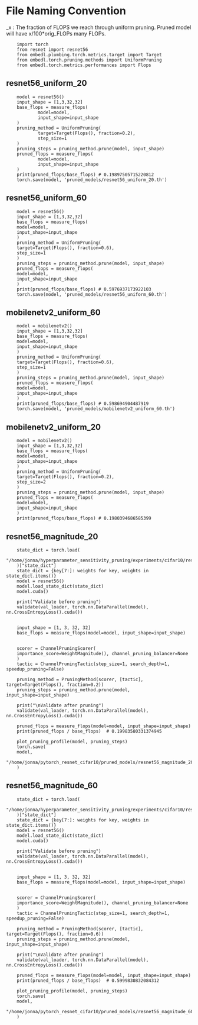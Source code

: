 # File Naming Convention

_x :    The fraction of FLOPS we reach through uniform pruning.
        Pruned model will have x/100*orig_FLOPs many FLOPs.


        import torch
        from resnet import resnet56
        from embedl.plumbing.torch.metrics.target import Target
        from embedl.torch.pruning.methods import UniformPruning
        from embedl.torch.metrics.performances import Flops 

## resnet56_uniform_20

        model = resnet56()
        input_shape = [1,3,32,32]       
        base_flops = measure_flops(
                model=model,
                input_shape=input_shape
        )
        pruning_method = UniformPruning(
                target=Target(Flops(), fraction=0.2),
                step_size=1
        )
        pruning_steps = pruning_method.prune(model, input_shape)
        pruned_flops = measure_flops(
                model=model,
                input_shape=input_shape
        )
        print(pruned_flops/base_flops) # 0.19897505715220812
        torch.save(model, 'pruned_models/resnet56_uniform_20.th')

## resnet56_uniform_60

        model = resnet56()
        input_shape = [1,3,32,32]       
        base_flops = measure_flops(
        model=model,
        input_shape=input_shape
        )
        pruning_method = UniformPruning(
        target=Target(Flops(), fraction=0.6),
        step_size=1
        )
        pruning_steps = pruning_method.prune(model, input_shape)
        pruned_flops = measure_flops(
        model=model,
        input_shape=input_shape
        )
        print(pruned_flops/base_flops) # 0.5976937173922103
        torch.save(model, 'pruned_models/resnet56_uniform_60.th')

## mobilenetv2_uniform_60

        model = mobilenetv2()
        input_shape = [1,3,32,32]       
        base_flops = measure_flops(
        model=model,
        input_shape=input_shape
        )
        pruning_method = UniformPruning(
        target=Target(Flops(), fraction=0.6),
        step_size=1
        )
        pruning_steps = pruning_method.prune(model, input_shape)
        pruned_flops = measure_flops(
        model=model,
        input_shape=input_shape
        )
        print(pruned_flops/base_flops) # 0.598694904487919
        torch.save(model, 'pruned_models/mobilenetv2_uniform_60.th')

## mobilenetv2_uniform_20

        model = mobilenetv2()
        input_shape = [1,3,32,32]       
        base_flops = measure_flops(
        model=model,
        input_shape=input_shape
        )
        pruning_method = UniformPruning(
        target=Target(Flops(), fraction=0.2),
        step_size=2
        )
        pruning_steps = pruning_method.prune(model, input_shape)
        pruned_flops = measure_flops(
        model=model,
        input_shape=input_shape
        )
        print(pruned_flops/base_flops) # 0.1980394686585399

## resnet56_magnitude_20

        state_dict = torch.load(
        "/home/jonna/hyperparameter_sensitivity_pruning/experiments/cifar10/resnet56/base_model/results_0/lr_10**-1.00_wd_10**-4.00/checkpoint_final.th"
        )["state_dict"]
        state_dict = {key[7:]: weights for key, weights in state_dict.items()}
        model = resnet56()
        model.load_state_dict(state_dict)
        model.cuda()

        print("Validate before pruning")
        validate(val_loader, torch.nn.DataParallel(model), nn.CrossEntropyLoss().cuda())


        input_shape = [1, 3, 32, 32]
        base_flops = measure_flops(model=model, input_shape=input_shape)


        scorer = ChannelPruningScorer(
        importance_score=WeightMagnitude(), channel_pruning_balancer=None
        )
        tactic = ChannelPruningTactic(step_size=1, search_depth=1, speedup_pruning=False)

        pruning_method = PruningMethod(scorer, [tactic], target=Target(Flops(), fraction=0.2))
        pruning_steps = pruning_method.prune(model, input_shape=input_shape)

        print("\nValidate after pruning")
        validate(val_loader, torch.nn.DataParallel(model), nn.CrossEntropyLoss().cuda())

        pruned_flops = measure_flops(model=model, input_shape=input_shape)
        print(pruned_flops / base_flops)  # 0.19983580331374945

        plot_pruning_profile(model, pruning_steps)
        torch.save(
        model,
        "/home/jonna/pytorch_resnet_cifar10/pruned_models/resnet56_magnitude_20.th",
        )


## resnet56_magnitude_60

        state_dict = torch.load(
        "/home/jonna/hyperparameter_sensitivity_pruning/experiments/cifar10/resnet56/base_model/results_0/lr_10**-1.00_wd_10**-4.00/checkpoint_final.th"
        )["state_dict"]
        state_dict = {key[7:]: weights for key, weights in state_dict.items()}
        model = resnet56()
        model.load_state_dict(state_dict)
        model.cuda()

        print("Validate before pruning")
        validate(val_loader, torch.nn.DataParallel(model), nn.CrossEntropyLoss().cuda())


        input_shape = [1, 3, 32, 32]
        base_flops = measure_flops(model=model, input_shape=input_shape)


        scorer = ChannelPruningScorer(
        importance_score=WeightMagnitude(), channel_pruning_balancer=None
        )
        tactic = ChannelPruningTactic(step_size=1, search_depth=1, speedup_pruning=False)

        pruning_method = PruningMethod(scorer, [tactic], target=Target(Flops(), fraction=0.6))
        pruning_steps = pruning_method.prune(model, input_shape=input_shape)

        print("\nValidate after pruning")
        validate(val_loader, torch.nn.DataParallel(model), nn.CrossEntropyLoss().cuda())

        pruned_flops = measure_flops(model=model, input_shape=input_shape)
        print(pruned_flops / base_flops)  # 0.5999830832084312

        plot_pruning_profile(model, pruning_steps)
        torch.save(
        model,
        "/home/jonna/pytorch_resnet_cifar10/pruned_models/resnet56_magnitude_60.th",
        )